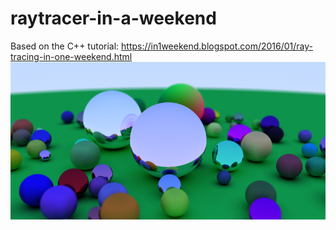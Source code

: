 # raytracer-in-a-weekend

Based on the C++ tutorial: https://in1weekend.blogspot.com/2016/01/ray-tracing-in-one-weekend.html
![Demo scene](src/demo/book-cover-high-quality.png?raw=true "Demo scene")
